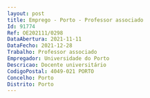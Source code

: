 ```yaml
--- 
layout: post
title: Emprego - Porto - Professor associado
Id: 91774
Ref: OE202111/0298
DataAbertura: 2021-11-11
DataFecho: 2021-12-28
Trabalho: Professor associado
Empregador: Universidade do Porto
Descricao: Docente universitário
CodigoPostal: 4049-021 PORTO
Concelho: Porto
Distrito: Porto
--- 
```

